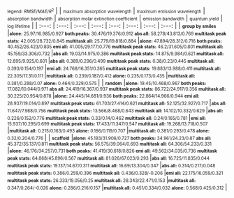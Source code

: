<font size="1">legend: $RMSE/MAE/R^2$</font>
| | <font size="1">maximum absorption wavelength</font> | <font size="1">maximum emission wavelength</font> | <font size="1">absorption bandwidth</font> | <font size="1">absorption molar extinction coefficient</font> | <font size="1">emission bandwidth</font> | <font size="1">quantum yield</font> | <font size="1">log lifetime</font> |
| :---: | :---: | :---: | :---: | :---: | :---: | :---: | :---: |
| <font size="1">**group by smiles**</font> |<font size="1">**alone:** 25.97/16.985/0.927 **both peaks:** 30.476/19.376/0.912 **abs all:** 58.278/43.813/0.769 **multitask peak stats:** 42.005/28.732/0.845 **multitask all:** 25.779/19.818/0.884 </font> |<font size="1">**alone:** 47.894/28.312/0.716 **both peaks:** 40.452/26.423/0.835 **emi all:** 41.005/29.177/0.776 **multitask peak stats:** 46.2/31.605/0.801 **multitask all:** 45.159/33.306/0.732 </font> |<font size="1">**abs all:** 19.03/14.975/0.386 **multitask peak stats:** 14.875/9.984/0.621 **multitask all:** 12.895/9.925/0.601 </font> |<font size="1">**abs all:** 0.389/0.296/0.499 **multitask peak stats:** 0.38/0.23/0.445 **multitask all:** 0.393/0.154/0.197 </font> |<font size="1">**emi all:** 24.768/16.351/0.365 **multitask peak stats:** 19.883/13.988/0.411 **multitask all:** 22.305/17.31/0.111 </font> |<font size="1">**multitask all:** 0.239/0.187/0.412 **alone:** 0.235/0.173/0.435 </font> |<font size="1">**multitask all:** 0.381/0.288/0.07 **alone:** 0.464/0.329/0.575 </font> |
| <font size="1">**random**</font> |<font size="1">**alone:** 19.45/10.468/0.967 **both peaks:** 17.082/10.044/0.971 **abs all:** 24.419/16.367/0.937 **multitask peak stats:** 86.722/24.917/0.356 **multitask all:** 30.225/20.954/0.878 </font> |<font size="1">**alone:** 24.445/14.681/0.936 **both peaks:** 22.864/14.966/0.944 **emi all:** 28.937/19.014/0.897 **multitask peak stats:** 61.703/27.414/0.621 **multitask all:** 52.125/32.927/0.717 </font> |<font size="1">**abs all:** 11.647/7.988/0.756 **multitask peak stats:** 13.566/8.468/0.643 **multitask all:** 14.102/10.332/0.629 </font> |<font size="1">**abs all:** 0.226/0.152/0.776 **multitask peak stats:** 0.33/0.14/0.462 **multitask all:** 0.24/0.165/0.781 </font> |<font size="1">**emi all:** 15.937/10.295/0.699 **multitask peak stats:** 17.433/11.347/0.547 **multitask all:** 19.268/13.718/0.507 </font> |<font size="1">**multitask all:** 0.215/0.163/0.493 **alone:** 0.166/0.119/0.707 </font> |<font size="1">**multitask all:** 0.381/0.293/0.478 **alone:** 0.32/0.204/0.776 </font> |
| <font size="1">**scaffold**</font> |<font size="1">**alone:** 45.193/31.906/0.727 **both peaks:** 34.961/24.23/0.87 **abs all:** 45.372/35.137/0.811 **multitask peak stats:** 56.575/39.064/0.693 **multitask all:** 64.306/54.233/0.331 </font> |<font size="1">**alone:** 46.176/34.257/0.731 **both peaks:** 41.419/30.618/0.826 **emi all:** 49.562/34.035/0.736 **multitask peak stats:** 64.868/45.896/0.567 **multitask all:** 81.026/67.023/0.293 </font> |<font size="1">**abs all:** 16.725/11.835/0.044 **multitask peak stats:** 19.137/14.67/0.311 **multitask all:** 16.69/13.304/0.347 </font> |<font size="1">**abs all:** 0.314/0.217/0.048 **multitask peak stats:** 0.386/0.259/0.396 **multitask all:** 0.436/0.328/-0.206 </font> |<font size="1">**emi all:** 22.175/16.059/0.321 **multitask peak stats:** 26.333/19.056/0.25 **multitask all:** 28.343/22.471/0.153 </font> |<font size="1">**multitask all:** 0.347/0.264/-0.026 **alone:** 0.286/0.216/0.157 </font> |<font size="1">**multitask all:** 0.451/0.334/0.032 **alone:** 0.568/0.425/0.312 </font> |
